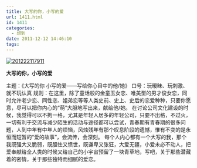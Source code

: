 ```yaml
---
title: 大写的你，小写的爱
url: 1411.html
id: 1411
categories:
  - 想到
date: 2011-12-12 14:46:10
tags:
---
```


[![](http://photo.guolaijie.com/rooufer/uploads/2012/02/201222117911.jpg "201222117911")](http://photo.guolaijie.com/rooufer/uploads/2012/02/201222117911.jpg)

**大写的你，小写的爱**

主题：《大写的你 小写的爱——写给你心目中的他/她》 口号：玩暧昧、玩刺激、就不玩认真 规则：在这里，除了童话般的金童玉女恋、唯美型的男才俊女恋，同时允许老少恋、同性恋、姐弟恋等等人类史前、史上、史后的恋爱种种，只要你愿意，尽可以把你内心的“萌”大胆地写出来，献给他/她。 在讨论公司文化建设的时候，我觉得可以不拘一格，尤其是年轻人居多的年轻公司，只要不出格，不过火，一切有利于交流与减少陌生的活动与途径都可以尝试，青春期有青春期的很多问题，人到中年有中年人的烦恼，风烛残年有那个叹息阶段的遗憾，惟有不变的是永恒而短暂的“爱的故事”，会流传，会深刻。 每个人内心都有一个大写的我，那个我既强大又脆弱，既胆怯又愤世，既谦卑又张狂，大爱无疆，小爱未必不动人，把爱奉献给全人类的时候又给自己的小宇宙预留了一块青草地，写吧，关于那些潜藏着的密情，关于那些独特而细腻的爱恋。